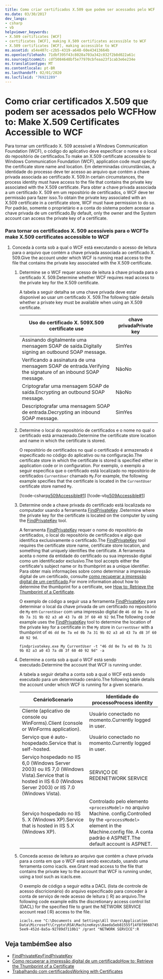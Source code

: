 ```yaml
---
title: Como criar certificados X.509 que podem ser acessados pelo WCF
ms.date: 03/30/2017
dev_langs:
- csharp
- vb
helpviewer_keywords:
- X.509 certificates [WCF]
- certificates [WCF], making X.509 certificates accessible to WCF
- X.509 certificates [WCF], making accessible to WCF
ms.assetid: a54e407c-c2b5-4319-a648-60e43413664b
ms.openlocfilehash: 71dbf395f43c8028a703a342c032f2b8d022a61c
ms.sourcegitcommit: cdf5084648bf5e77970cbfeaa23f1cab3e6e234e
ms.translationtype: MT
ms.contentlocale: pt-BR
ms.lasthandoff: 02/01/2020
ms.locfileid: "76921289"
---
```

# <a name="how-to-make-x509-certificates-accessible-to-wcf"></a><span data-ttu-id="f2827-102">Como criar certificados X.509 que podem ser acessados pelo WCF</span><span class="sxs-lookup"><span data-stu-id="f2827-102">How to: Make X.509 Certificates Accessible to WCF</span></span>
<span data-ttu-id="f2827-103">Para tornar um certificado X. 509 acessível a Windows Communication Foundation (WCF), o código do aplicativo deve especificar o nome e o local do repositório de certificados.</span><span class="sxs-lookup"><span data-stu-id="f2827-103">To make an X.509 certificate accessible to Windows Communication Foundation (WCF), application code must specify the certificate store name and location.</span></span> <span data-ttu-id="f2827-104">Em determinadas circunstâncias, a identidade do processo deve ter acesso ao arquivo que contém a chave privada associada ao certificado X. 509.</span><span class="sxs-lookup"><span data-stu-id="f2827-104">In certain circumstances, the process identity must have access to the file that contains the private key associated with the X.509 certificate.</span></span> <span data-ttu-id="f2827-105">Para obter a chave privada associada a um certificado X. 509 em um repositório de certificados, o WCF deve ter permissão para fazer isso.</span><span class="sxs-lookup"><span data-stu-id="f2827-105">To obtain the private key associated with an X.509 certificate in a certificate store, WCF must have permission to do so.</span></span> <span data-ttu-id="f2827-106">Por padrão, somente o proprietário e a conta do sistema podem acessar a chave privada de um certificado.</span><span class="sxs-lookup"><span data-stu-id="f2827-106">By default, only the owner and the System account can access the private key of a certificate.</span></span>  
  
### <a name="to-make-x509-certificates-accessible-to-wcf"></a><span data-ttu-id="f2827-107">Para tornar os certificados X. 509 acessíveis para o WCF</span><span class="sxs-lookup"><span data-stu-id="f2827-107">To make X.509 certificates accessible to WCF</span></span>  
  
1. <span data-ttu-id="f2827-108">Conceda à conta sob a qual o WCF está executando o acesso de leitura para o arquivo que contém a chave privada associada ao certificado X. 509.</span><span class="sxs-lookup"><span data-stu-id="f2827-108">Give the account under which WCF is running read access to the file that contains the private key associated with the X.509 certificate.</span></span>  
  
    1. <span data-ttu-id="f2827-109">Determine se o WCF requer acesso de leitura à chave privada para o certificado X. 509.</span><span class="sxs-lookup"><span data-stu-id="f2827-109">Determine whether WCF requires read access to the private key for the X.509 certificate.</span></span>  
  
         <span data-ttu-id="f2827-110">A tabela a seguir detalha se uma chave privada deve estar disponível ao usar um certificado X. 509.</span><span class="sxs-lookup"><span data-stu-id="f2827-110">The following table details whether a private key must be available when using an X.509 certificate.</span></span>  
  
        |<span data-ttu-id="f2827-111">Uso do certificado X. 509</span><span class="sxs-lookup"><span data-stu-id="f2827-111">X.509 certificate use</span></span>|<span data-ttu-id="f2827-112">chave privada</span><span class="sxs-lookup"><span data-stu-id="f2827-112">Private key</span></span>|  
        |---------------------------|-----------------|  
        |<span data-ttu-id="f2827-113">Assinando digitalmente uma mensagem SOAP de saída.</span><span class="sxs-lookup"><span data-stu-id="f2827-113">Digitally signing an outbound SOAP message.</span></span>|<span data-ttu-id="f2827-114">Sim</span><span class="sxs-lookup"><span data-stu-id="f2827-114">Yes</span></span>|  
        |<span data-ttu-id="f2827-115">Verificando a assinatura de uma mensagem SOAP de entrada.</span><span class="sxs-lookup"><span data-stu-id="f2827-115">Verifying the signature of an inbound SOAP message.</span></span>|<span data-ttu-id="f2827-116">Não</span><span class="sxs-lookup"><span data-stu-id="f2827-116">No</span></span>|  
        |<span data-ttu-id="f2827-117">Criptografar uma mensagem SOAP de saída.</span><span class="sxs-lookup"><span data-stu-id="f2827-117">Encrypting an outbound SOAP message.</span></span>|<span data-ttu-id="f2827-118">Não</span><span class="sxs-lookup"><span data-stu-id="f2827-118">No</span></span>|  
        |<span data-ttu-id="f2827-119">Descriptografar uma mensagem SOAP de entrada.</span><span class="sxs-lookup"><span data-stu-id="f2827-119">Decrypting an inbound SOAP message.</span></span>|<span data-ttu-id="f2827-120">Sim</span><span class="sxs-lookup"><span data-stu-id="f2827-120">Yes</span></span>|  
  
    2. <span data-ttu-id="f2827-121">Determine o local do repositório de certificados e o nome no qual o certificado está armazenado.</span><span class="sxs-lookup"><span data-stu-id="f2827-121">Determine the certificate store location and name in which the certificate is stored.</span></span>  
  
         <span data-ttu-id="f2827-122">O repositório de certificados no qual o certificado é armazenado é especificado no código do aplicativo ou na configuração.</span><span class="sxs-lookup"><span data-stu-id="f2827-122">The certificate store in which the certificate is stored is specified either in application code or in configuration.</span></span> <span data-ttu-id="f2827-123">Por exemplo, o exemplo a seguir especifica que o certificado está localizado no repositório de certificados `CurrentUser` chamado `My`.</span><span class="sxs-lookup"><span data-stu-id="f2827-123">For example, the following example specifies that the certificate is located in the `CurrentUser` certificate store named `My`.</span></span>  
  
         [!code-csharp[x509Accessible#1](../../../../samples/snippets/csharp/VS_Snippets_CFX/x509accessible/cs/source.cs#1)]
         [!code-vb[x509Accessible#1](../../../../samples/snippets/visualbasic/VS_Snippets_CFX/x509accessible/vb/source.vb#1)]  
  
    3. <span data-ttu-id="f2827-124">Determine onde a chave privada do certificado está localizada no computador usando a ferramenta [FindPrivateKey](../../../../docs/framework/wcf/samples/findprivatekey.md) .</span><span class="sxs-lookup"><span data-stu-id="f2827-124">Determine where the private key for the certificate is located on the computer by using the [FindPrivateKey](../../../../docs/framework/wcf/samples/findprivatekey.md) tool.</span></span>  
  
         <span data-ttu-id="f2827-125">A ferramenta [FindPrivateKey](../../../../docs/framework/wcf/samples/findprivatekey.md) requer o nome do repositório de certificados, o local do repositório de certificados e algo que identifica exclusivamente o certificado.</span><span class="sxs-lookup"><span data-stu-id="f2827-125">The [FindPrivateKey](../../../../docs/framework/wcf/samples/findprivatekey.md) tool requires the certificate store name, certificate store location, and something that uniquely identifies the certificate.</span></span> <span data-ttu-id="f2827-126">A ferramenta aceita o nome da entidade do certificado ou sua impressão digital como um identificador exclusivo.</span><span class="sxs-lookup"><span data-stu-id="f2827-126">The tool accepts either the certificate's subject name or its thumbprint as a unique identifier.</span></span> <span data-ttu-id="f2827-127">Para obter mais informações sobre como determinar a impressão digital de um certificado, consulte [como recuperar a impressão digital de um certificado](../../../../docs/framework/wcf/feature-details/how-to-retrieve-the-thumbprint-of-a-certificate.md).</span><span class="sxs-lookup"><span data-stu-id="f2827-127">For more information about how to determine the thumbprint for a certificate, see [How to: Retrieve the Thumbprint of a Certificate](../../../../docs/framework/wcf/feature-details/how-to-retrieve-the-thumbprint-of-a-certificate.md).</span></span>  
  
         <span data-ttu-id="f2827-128">O exemplo de código a seguir usa a ferramenta [FindPrivateKey](../../../../docs/framework/wcf/samples/findprivatekey.md) para determinar o local da chave privada de um certificado no repositório de `My` em `CurrentUser` com uma impressão digital de `46 dd 0e 7a ed 0b 7a 31 9b 02 a3 a0 43 7a d8 3f 60 40 92 9d`.</span><span class="sxs-lookup"><span data-stu-id="f2827-128">The following code example uses the [FindPrivateKey](../../../../docs/framework/wcf/samples/findprivatekey.md) tool to determine the location of the private key for a certificate in the `My` store in `CurrentUser` with a thumbprint of `46 dd 0e 7a ed 0b 7a 31 9b 02 a3 a0 43 7a d8 3f 60 40 92 9d`.</span></span>  
  
        ```console
        findprivatekey.exe My CurrentUser -t "46 dd 0e 7a ed 0b 7a 31 9b 02 a3 a0 43 7a d8 3f 60 40 92 9d" -a  
        ```  
  
    4. <span data-ttu-id="f2827-129">Determine a conta sob a qual o WCF está sendo executado.</span><span class="sxs-lookup"><span data-stu-id="f2827-129">Determine the account that WCF is running under.</span></span>  
  
         <span data-ttu-id="f2827-130">A tabela a seguir detalha a conta sob a qual o WCF está sendo executado para um determinado cenário.</span><span class="sxs-lookup"><span data-stu-id="f2827-130">The following table details the account under which WCF is running for a given scenario.</span></span>  
  
        |<span data-ttu-id="f2827-131">Cenário</span><span class="sxs-lookup"><span data-stu-id="f2827-131">Scenario</span></span>|<span data-ttu-id="f2827-132">Identidade do processo</span><span class="sxs-lookup"><span data-stu-id="f2827-132">Process identity</span></span>|  
        |--------------|----------------------|  
        |<span data-ttu-id="f2827-133">Cliente (aplicativo de console ou WinForms).</span><span class="sxs-lookup"><span data-stu-id="f2827-133">Client (console or WinForms application).</span></span>|<span data-ttu-id="f2827-134">Usuário conectado no momento.</span><span class="sxs-lookup"><span data-stu-id="f2827-134">Currently logged in user.</span></span>|  
        |<span data-ttu-id="f2827-135">Serviço que é auto-hospedado.</span><span class="sxs-lookup"><span data-stu-id="f2827-135">Service that is self-hosted.</span></span>|<span data-ttu-id="f2827-136">Usuário conectado no momento.</span><span class="sxs-lookup"><span data-stu-id="f2827-136">Currently logged in user.</span></span>|  
        |<span data-ttu-id="f2827-137">Serviço hospedado no IIS 6,0 (Windows Server 2003) ou IIS 7,0 (Windows Vista).</span><span class="sxs-lookup"><span data-stu-id="f2827-137">Service that is hosted in IIS 6.0 (Windows Server 2003) or IIS 7.0 (Windows Vista).</span></span>|<span data-ttu-id="f2827-138">SERVIÇO DE REDE</span><span class="sxs-lookup"><span data-stu-id="f2827-138">NETWORK SERVICE</span></span>|  
        |<span data-ttu-id="f2827-139">Serviço hospedado no IIS 5. X (Windows XP).</span><span class="sxs-lookup"><span data-stu-id="f2827-139">Service that is hosted in IIS 5.X (Windows XP).</span></span>|<span data-ttu-id="f2827-140">Controlado pelo elemento `<processModel>` no arquivo Machine. config.</span><span class="sxs-lookup"><span data-stu-id="f2827-140">Controlled by the `<processModel>` element in the Machine.config file.</span></span> <span data-ttu-id="f2827-141">A conta padrão é ASPNET.</span><span class="sxs-lookup"><span data-stu-id="f2827-141">The default account is ASPNET.</span></span>|  
  
    5. <span data-ttu-id="f2827-142">Conceda acesso de leitura ao arquivo que contém a chave privada para a conta em que o WCF está sendo executado, usando uma ferramenta como icacls. exe.</span><span class="sxs-lookup"><span data-stu-id="f2827-142">Grant read access to the file that contains the private key to the account that WCF is running under, using a tool such as icacls.exe.</span></span>  
  
         <span data-ttu-id="f2827-143">O exemplo de código a seguir edita a DACL (lista de controle de acesso discricionário) do arquivo especificado para conceder à conta de serviço de rede acesso de leitura (: R) ao arquivo.</span><span class="sxs-lookup"><span data-stu-id="f2827-143">The following code example edits the discretionary access control list (DACL) for the specified file to grant the NETWORK SERVICE account read (:R) access to the file.</span></span>  
  
        ```console 
        icacls.exe "C:\Documents and Settings\All Users\Application Data\Microsoft\Crypto\RSA\MachineKeys\8aeda5eb81555f14f8f9960745b5a40d_38f7de48-5ee9-452d-8a5a-92789d7110b1" /grant "NETWORK SERVICE":R  
        ```  
  
## <a name="see-also"></a><span data-ttu-id="f2827-144">Veja também</span><span class="sxs-lookup"><span data-stu-id="f2827-144">See also</span></span>

- [<span data-ttu-id="f2827-145">FindPrivateKey</span><span class="sxs-lookup"><span data-stu-id="f2827-145">FindPrivateKey</span></span>](../../../../docs/framework/wcf/samples/findprivatekey.md)
- [<span data-ttu-id="f2827-146">Como recuperar a impressão digital de um certificado</span><span class="sxs-lookup"><span data-stu-id="f2827-146">How to: Retrieve the Thumbprint of a Certificate</span></span>](../../../../docs/framework/wcf/feature-details/how-to-retrieve-the-thumbprint-of-a-certificate.md)
- [<span data-ttu-id="f2827-147">Trabalhando com certificados</span><span class="sxs-lookup"><span data-stu-id="f2827-147">Working with Certificates</span></span>](../../../../docs/framework/wcf/feature-details/working-with-certificates.md)
